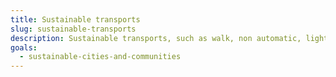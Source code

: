 ```yaml
---
title: Sustainable transports
slug: sustainable-transports
description: Sustainable transports, such as walk, non automatic, light engeenering, cycles
goals:
  - sustainable-cities-and-communities
---
```

